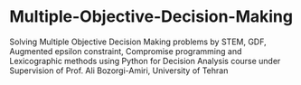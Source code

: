 # Multiple-Objective-Decision-Making
Solving Multiple Objective Decision Making problems by STEM, GDF, Augmented epsilon constraint, Compromise programming and Lexicographic methods using Python for Decision Analysis course under Supervision of Prof. Ali Bozorgi-Amiri, University of Tehran
